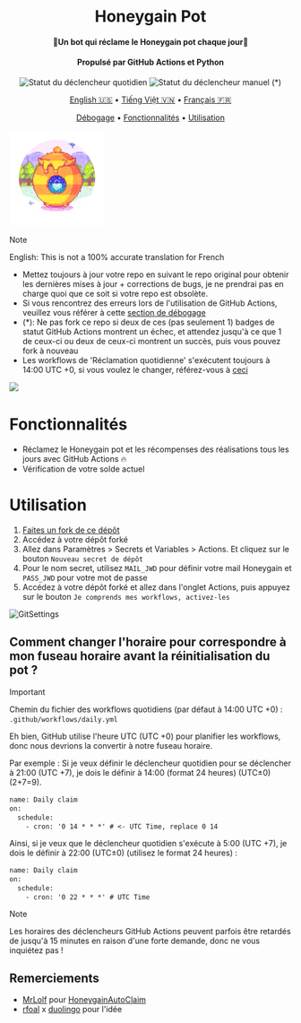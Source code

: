<h1 align="center">Honeygain Pot</h1>
<h4 align="center">🐝Un bot qui réclame le Honeygain pot chaque jour🍯</h4>
<h4 align="center">Propulsé par GitHub Actions et Python</h4>
<p align="center">
<img alt="Statut du déclencheur quotidien" src="https://github.com/gorouflex/HoneygainPot/actions/workflows/daily.yml/badge.svg">
<img alt="Statut du déclencheur manuel" src="https://github.com/gorouflex/HoneygainPot/actions/workflows/manual.yml/badge.svg"> (*)
<p align="center">
  <a href="https://github.com/gorouflex/HoneygainPot/">English 🇺🇸</a>
  •
  <a href="README-vn.md">Tiếng Việt 🇻🇳</a>
  •
  <a href="README-fr.md">Français 🇫🇷</a>
<p align="center">
  <a href="Debug.md">Débogage</a>     
  •
  <a href="#fonctionnalités">Fonctionnalités</a>
  •
  <a href="#utilisation">Utilisation</a>     
</p>
 <p align="left">
   
<img src="Img/Logo.png"               
     width="170" 
     height="170"></p>
    
> [!NOTE]
> English: This is not a 100% accurate translation for French
> - Mettez toujours à jour votre repo en suivant le repo original pour obtenir les dernières mises à jour + corrections de bugs, je ne prendrai pas en charge quoi que ce soit si votre repo est obsolète.
> - Si vous rencontrez des erreurs lors de l'utilisation de GitHub Actions, veuillez vous référer à cette [section de débogage](Debug.md)
> - (*): Ne pas fork ce repo si deux de ces (pas seulement 1) badges de statut GitHub Actions montrent un échec, et attendez jusqu'à ce que 1 de ceux-ci ou deux de ceux-ci montrent un succès, puis vous pouvez fork à nouveau
> - Les workflows de 'Réclamation quotidienne' s'exécutent toujours à 14:00 UTC +0, si vous voulez le changer, référez-vous à [ceci](https://github.com/gorouflex/HoneygainPot#how-to-change-the-schedule-to-fit-with-my-timezone-before-the-pot-is-reset)
> <img src="https://i.imgur.com/htGeFlY.jpg">
  
# Fonctionnalités

- Réclamez le Honeygain pot et les récompenses des réalisations tous les jours avec GitHub Actions 🔥
- Vérification de votre solde actuel

# Utilisation

  1. [Faites un fork de ce dépôt](https://github.com/gorouflex/HoneygainPot/fork)
  2. Accédez à votre dépôt forké
  3. Allez dans Paramètres > Secrets et Variables > Actions. Et cliquez sur le bouton `Nouveau secret de dépôt`
  4. Pour le nom secret, utilisez `MAIL_JWD` pour définir votre mail Honeygain et `PASS_JWD` pour votre mot de passe
  5. Accédez à votre dépôt forké et allez dans l'onglet Actions, puis appuyez sur le bouton `Je comprends mes workflows, activez-les`

![GitSettings](https://github.com/gorouflex/HoneygainPot/assets/98001973/d8d33621-5717-488d-9a80-6db395c8ac9d)

## Comment changer l'horaire pour correspondre à mon fuseau horaire avant la réinitialisation du pot ?

> [!IMPORTANT]
Chemin du fichier des workflows quotidiens (par défaut à 14:00 UTC +0) : `.github/workflows/daily.yml`

Eh bien, GitHub utilise l'heure UTC (UTC +0) pour planifier les workflows, donc nous devrions la convertir à notre fuseau horaire.

Par exemple : Si je veux définir le déclencheur quotidien pour se déclencher à 21:00 (UTC +7), je dois le définir à 14:00 (format 24 heures) (UTC±0) (2+7=9).
```
name: Daily claim
on:
  schedule:
    - cron: '0 14 * * *' # <- UTC Time, replace 0 14
```

Ainsi, si je veux que le déclencheur quotidien s'exécute à 5:00 (UTC +7), je dois le définir à 22:00 (UTC±0) (utilisez le format 24 heures) :
```
name: Daily claim
on:
  schedule:
    - cron: '0 22 * * *' # UTC Time
```


> [!NOTE]
> Les horaires des déclencheurs GitHub Actions peuvent parfois être retardés de jusqu'à 15 minutes en raison d'une forte demande, donc ne vous inquiétez pas !

## Remerciements
- [MrLolf](https://github.com/MrLoLf/) pour [HoneygainAutoClaim](https://github.com/MrLoLf/HoneygainAutoClaim)
- [rfoal](https://github.com/rfoel/) x [duolingo](https://github.com/rfoel/duolingo) pour l'idée
